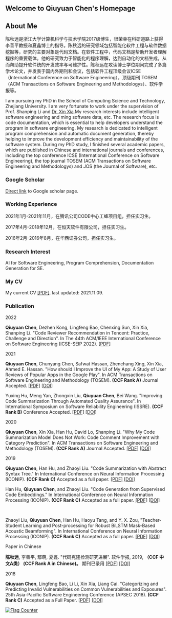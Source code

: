 ## Welcome to Qiuyuan Chen's Homepage

<!-- You can use the [editor on GitHub](https://github.com/chenqiuyuan/home/edit/gh-pages/index.md) to maintain and preview the content for your website in Markdown files.

Whenever you commit to this repository, GitHub Pages will run [Jekyll](https://jekyllrb.com/) to rebuild the pages in your site, from the content in your Markdown files. -->

## About Me

陈秋远是浙江大学计算机科学与技术学院2017级博生，很荣幸在科研道路上获得李善平教授和夏鑫博士的指导。陈秋远的研究领域包括智能化软件工程与软件数据挖掘等，研究的主要对象是代码文档。在软件工程中，代码文档是帮助开发者理解程序的重要载体。他的研究致力于智能化的程序理解，达到自动化的文档生成，从而帮助提升软件统的开发效率与可维护性。陈秋远在攻读博士学位期间完成了多篇学术论文，并发表于国内外期刊和会议，包括软件工程顶级会议ICSE（International Conference on Software Engineering），顶级期刊 TOSEM（ACM Transactions on Software Engineering and Methodologys）、软件学报等。

I am pursuing my PhD in the School of Computing Science and Technology, Zhejiang University. I am very fortunate to work under the supervision of Prof. Shanping Li and [Dr. Xin Xia](https://xin-xia.github.io/).My research interests include intelligent software engineering and ming software data, etc. The research focus is code documentation, which is essential to help developers understand the program in software engineering. My research is dedicated to intelligent program comprehension and automatic document generation, thereby helping to improve the development efficiency and maintainability of the software system. During my PhD study, I finished several academic papers, which are published in Chinese and international journals and conferences, including the top conference ICSE (International Conference on Software Engineering), the top journal TOSEM (ACM Transactions on Software Engineering and Methodologys) and JOS (the Journal of Software), etc.

### Google Scholar
[Direct link] to Google scholar page.

[Direct link]: https://scholar.google.com/citations?user=pCvGsBkAAAAJ&hl=en

### Working Experience
2021年1月-2021年11月，在腾讯公司CODE中心工蜂项目组，担任实习生。

2017年4月-2018年12月，在恒天软件有限公司，担任实习生。

2016年2月-2016年8月，在华西证券公司，担任实习生。


### Research Interest

AI for Software Engineering, Program Comprehension, Documentation Generation for SE.

<!-- ### A picture of my research

Documentation is one of the most important artifacts in software engineering. However, it is often not drawn attentioned.

As a Ph.D. candidate, I am often bothered by "what's your research topic" for the laymen. I decide to draw a picture.

For more details see [GitHub Flavored Markdown](https://guides.github.com/features/mastering-markdown/). -->

### My CV

My current CV <a href="陈秋远 简历 20211109.pdf" target="_blank">[PDF]</a>. last updated: 2021.11.09.

<!--
### Template

Your Pages site will use the layout and styles from the Jekyll theme you have selected in your [repository settings](https://github.com/chenqiuyuan/home/settings). The name of this theme is saved in the Jekyll `_config.yml` configuration file. -->

### Publication
2022

<strong>Qiuyuan Chen</strong>, Dezhen Kong, Lingfeng Bao, Chenxing Sun, Xin Xia, Shanping Li.
"Code Reviewer Recommendation in Tencent: Practice, Challenge and Direction".
In The 44th ACM/IEEE International Conference on Software Engineering (ICSE-SEIP 2022).
<a href="ICSE_SEIP_Qiuyuan_Chen_2022_Code Reviewer Recommendation in Tencent_Practice, Challenge and Direction.pdf" target="_blank">[PDF]</a>
<br />

2021

<strong>Qiuyuan Chen</strong>, Chunyang Chen, Safwat Hassan, Zhenchang Xing, Xin Xia, Ahmed E. Hassan. 
"How should I Improve the UI of My App: A Study of User Reviews of Popular Apps in the Google Play". 
In ACM Transactions on Software Engineering and Methodology (TOSEM). <strong>(CCF Rank A)</strong> Journal Accepted.
<a href="TOSEM_Qiuyuan_Chen_2021_How Should I Improve the UI of My App.pdf" target="_blank">[PDF]</a>
<a href="https://doi.org/10.1145/3447808" target="_blank">[DOI]</a>
<br />

Yuxing Hu, Meng Yan, Zhongxin Liu, <strong>Qiuyuan Chen</strong>, Bei Wang. "Improving Code Summarization Through Automated Quality Assurance". In International Symposium on Software Reliability Engineering (ISSRE). <strong>(CCF Rank B)</strong> Conference Accepted.
<a href="ISSRE_Qiuyuan_Chen_2021_Improving Code Summarization Through Automated Quality Assurance.pdf" target="_blank">[PDF]</a>
<a href="" target="_blank">[DOI]</a>
<br />

2020

<strong>Qiuyuan Chen</strong>, Xin Xia, Han Hu, David Lo, Shanping Li. "Why My Code Summarization Model Does Not Work: Code Comment Improvement with Category Prediction". In  ACM Transactions on Software Engineering and Methodology (TOSEM). <strong>(CCF Rank A)</strong> Journal Accepted.
<a href="TOSEM_Qiuyuan_Chen_2021_Why My Code Summarization Model Does Not Work.pdf" target="_blank">[PDF]</a>
<a href="https://doi.org/10.1145/3434280" target="_blank">[DOI]</a>
<br />

2019

<strong>Qiuyuan Chen</strong>, Han Hu, and Zhaoyi Liu. "Code Summarization with Abstract Syntax Tree." In International Conference on Neural Information Processing (ICONIP). <strong>(CCF Rank C)</strong> Accepted as a full paper.
<a href="ICONIP_Qiuyuan_Chen_2019_Code Summarization with Abstract Syntax Tree.pdf" target="_blank">[PDF]</a>
<a href="https://doi.org/10.1007/978-3-030-36802-9_69" target="_blank">[DOI]</a>
<br />


Han Hu, <strong>Qiuyuan Chen</strong>, and Zhaoyi Liu. "Code Generation from Supervised Code Embeddings." In International Conference on Neural Information Processing (ICONIP). <strong>(CCF Rank C)</strong> Accepted as a full paper.
<a href="ICONIP_Hu_Code Generation from Supervised Embeddings.pdf" target="_blank">[PDF]</a>
<a href="https://doi.org/10.1007/978-3-030-36808-1_42" target="_blank">[DOI]</a>

<br />

Zhaoyi Liu, <strong>Qiuyuan Chen</strong>, Han Hu, Haoyu Tang, and Y. X. Zou, "Teacher-Student Learning and Post-processing for Robust BiLSTM Mask-Based Acoustic Beamforming". In International Conference on Neural Information Processing (ICONIP). <strong>(CCF Rank C)</strong> Accepted as a full paper.
<a href="ICONIP_Liu_2019_Teacher-Student Learning and Post-processing.pdf" target="_blank">[PDF]</a>
<a href="https://doi.org/10.1007/978-3-030-36718-3_44" target="_blank">[DOI]</a>
<br />

Paper in Chinese

<strong>陈秋远</strong>, 李善平, 鄢萌, 夏鑫. "代码克隆检测研究进展". 软件学报, 2019, <strong>（CCF 中文A类） (CCF Rank A in Chinese)。</strong> 期刊已录用
<a href="软件学报_陈秋远_2019_代码克隆检测研究进展.pdf" target="_blank">[PDF]</a>
<a href="https://doi.org/10.13328/j.cnki.jos.005711" target="_blank">[DOI]</a>
<br />

2018

<strong>Qiuyuan Chen</strong>, Lingfeng Bao, Li Li, Xin Xia, Liang Cai. "Categorizing and Predicting Invalid Vulnerabilities on Common Vulnerabilities and Exposures". 25th Asia-Pacific Software Engineering Conference (APSEC 2018). <strong>(CCF Rank C)</strong> Accepted as a Full Paper.
<a href="APSEC_Qiuyuan_Chen_2018_Categorizing and Predicting Invalid Vulnerabilitie.pdf" target="_blank">[PDF]</a>
<a href="https://doi.org/10.1109/APSEC.2018.00049" target="_blank">[DOI]</a>
<br />

<a href="https://info.flagcounter.com/snA5"><img src="https://s04.flagcounter.com/mini/snA5/bg_FFFFFF/txt_000000/border_CCCCCC/flags_0/" alt="Flag Counter" border="0"></a>
